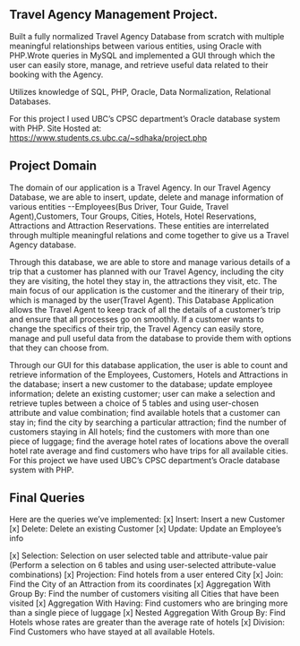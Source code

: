 ## Travel Agency Management Project.

Built a fully normalized Travel Agency Database from scratch with multiple meaningful relationships between various entities, using Oracle with PHP.Wrote queries in MySQL and implemented a GUI through which the user can easily store, manage, and retrieve useful data related to their booking with the Agency.

Utilizes knowledge of SQL, PHP, Oracle, Data Normalization, Relational Databases.  

For this project I used UBC’s CPSC department’s Oracle database system with PHP.
Site Hosted at: https://www.students.cs.ubc.ca/~sdhaka/project.php


## Project Domain
The domain of our application is a Travel Agency. In our Travel Agency Database, we are able to insert, update, delete and manage information of various entities --Employees(Bus Driver, Tour Guide, Travel Agent),Customers, Tour Groups, Cities, Hotels, Hotel Reservations, Attractions and Attraction Reservations. These entities are interrelated through multiple meaningful relations and come together to give us a Travel Agency database.

Through this database, we are able to store and manage various details of a trip that a customer has planned with our Travel Agency, including the city they are visiting, the hotel they stay in, the attractions they visit, etc. The main focus of our application is the customer and the itinerary of their trip, which is managed by the user(Travel Agent). This Database Application allows the Travel Agent to keep track of all the details of a customer’s trip and ensure that all processes go on smoothly. If a customer wants to change the specifics of their trip, the Travel Agency can easily store, manage and pull useful data from the database to provide them with options that they can choose from.

Through our GUI for this database application, the user is able to count and retrieve information of the Employees, Customers, Hotels and Attractions in the database; insert a new customer to the database; update employee information; delete an existing customer; user can make a selection and retrieve tuples between a choice of 5 tables and using user-chosen attribute and value combination; find available hotels that a customer can stay in; find the city by searching a particular attraction; find the number of customers staying in All hotels; find the customers with more than one piece of luggage; find the average hotel rates of locations above the overall hotel rate average and find customers who have trips for all available cities.
For this project we have used UBC’s CPSC department’s Oracle database system with PHP.

## Final Queries
Here are the queries we’ve implemented:
[x] Insert: Insert a new Customer
[x] Delete: Delete an existing Customer
[x] Update: Update an Employee’s info
   
[x] Selection: Selection on user selected table and attribute-value pair
(Perform a selection on 6 tables and using user-selected attribute-value
combinations)
[x] Projection: Find hotels from a user entered City
[x] Join: Find the City of an Attraction from its coordinates
[x] Aggregation With Group By: Find the number of customers visiting all Cities that
have been visited
[x] Aggregation With Having: Find customers who are bringing more than a single
piece of luggage
[x] Nested Aggregation With Group By: Find Hotels whose rates are greater than the
average rate of hotels
[x] Division: Find Customers who have stayed at all available Hotels.
